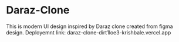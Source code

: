 # Daraz-Clone
This is modern UI design inspired by Daraz clone created from figma design.
Deployemnt link:
daraz-clone-dirt1loe3-krishbale.vercel.app
